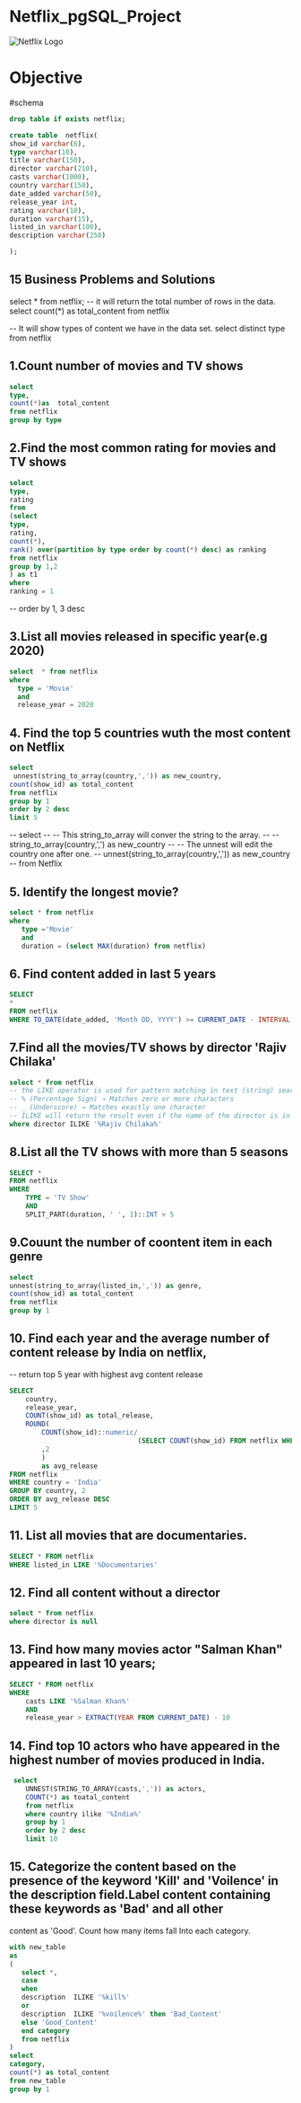 # Netflix_pgSQL_Project
![Netflix Logo](https://github.com/Tanishqkant/Netflix_pgSQL_Project/blob/main/Netflix_logo.jpg)

# Objective
#schema
```sql
drop table if exists netflix;

create table  netflix(
show_id varchar(6),
type varchar(10),
title varchar(150),
director varchar(210),
casts varchar(1000),
country	varchar(150),
date_added varchar(50),
release_year int,
rating varchar(10),
duration varchar(15),	
listed_in varchar(100),
description varchar(250)

);
```

## 15 Business Problems and Solutions
select * from netflix;
-- it will return the total number of rows in the data.
select 
count(*) as total_content
from netflix

-- It will show types of content we have in the data set.
select 
distinct type
from netflix 


## 1.Count number of movies and TV shows 
```sql
select 
type,
count(*)as  total_content
from netflix
group by type
```

## 2.Find the most common rating for movies and TV shows
```sql
select 
type,
rating 
from 
(select 
type,
rating,
count(*),
rank() over(partition by type order by count(*) desc) as ranking 
from netflix
group by 1,2
) as t1
where 
ranking = 1
```
-- order by 1, 3 desc

## 3.List all movies released in specific year(e.g 2020)
```sql
select  * from netflix
where 
  type = 'Movie'
  and
  release_year = 2020
```  


## 4. Find the top 5 countries wuth the most content on Netflix
```sql
select
 unnest(string_to_array(country,',')) as new_country,
count(show_id) as total_content
from netflix
group by 1 
order by 2 desc
limit 5
```


-- select 
-- -- This string_to_array will conver the string to the array. 
--    -- string_to_array(country,',') as new_country
-- -- The unnest will edit the country one after one.
--    unnest(string_to_array(country,',')) as new_country
--  from Netflix




## 5. Identify the longest movie?
```sql
select * from netflix
where
   type ='Movie'
   and 
   duration = (select MAX(duration) from netflix)
```

## 6. Find content added in last 5 years
```sql
SELECT
*
FROM netflix
WHERE TO_DATE(date_added, 'Month DD, YYYY') >= CURRENT_DATE - INTERVAL '5 years'
```

## 7.Find all the movies/TV shows by director 'Rajiv Chilaka'
```sql
select * from netflix
-- the LIKE operator is used for pattern matching in text (string) searches. It allows you to find rows where a column's value matches a specified pattern.
-- % (Percentage Sign) → Matches zero or more characters
-- _ (Underscore) → Matches exactly one character
-- ILIKE will return the result even if the name of the director is in small letters
where director ILIKE '%Rajiv Chilaka%'
```
## 8.List all the TV shows with more than 5 seasons
```sql
SELECT *
FROM netflix
WHERE 
	TYPE = 'TV Show'
	AND
	SPLIT_PART(duration, ' ', 1)::INT > 5
```
## 9.Couunt the number of coontent item in each genre
```sql
select
unnest(string_to_array(listed_in,',')) as genre,
count(show_id) as total_content
from netflix
group by 1
```


## 10. Find each year and the average number of content release by India on netflix,
-- return top 5 year with highest avg content release
```sql
SELECT 
	country,
	release_year,
	COUNT(show_id) as total_release,
	ROUND(
		COUNT(show_id)::numeric/
								(SELECT COUNT(show_id) FROM netflix WHERE country = 'India')::numeric * 100 
		,2
		)
		as avg_release
FROM netflix
WHERE country = 'India' 
GROUP BY country, 2
ORDER BY avg_release DESC 
LIMIT 5
```

## 11. List all movies that are documentaries.
```sql
SELECT * FROM netflix
WHERE listed_in LIKE '%Documentaries'
```

## 12. Find all content without a director
```sql
select * from netflix 
where director is null
```

## 13. Find how many movies actor "Salman Khan" appeared in last 10 years;
```sql
SELECT * FROM netflix
WHERE 
	casts LIKE '%Salman Khan%'
	AND 
	release_year > EXTRACT(YEAR FROM CURRENT_DATE) - 10

```
## 14. Find top 10 actors who have appeared in the highest number of movies produced in India.
```sql	
 select 
	UNNEST(STRING_TO_ARRAY(casts,',')) as actors,
	COUNT(*) as toatal_content
	from netflix
	where country ilike '%India%'
	group by 1 
	order by 2 desc
	limit 10
```

## 15. Categorize the content based on the presence of the keyword 'Kill' and 'Voilence' in the description field.Label content containing these keywords as 'Bad' and all other 
 content as 'Good'. Count how many items fall Into each category.
 ```sql
with new_table
as 
(
	select *,
	case 
	when 
	description  ILIKE '%kill%'
	or 
	description  ILIKE '%voilence%' then 'Bad_Content'
	else 'Good_Content'
	end category
	from netflix
)
select 
category,
count(*) as total_content
from new_table
group by 1
```
